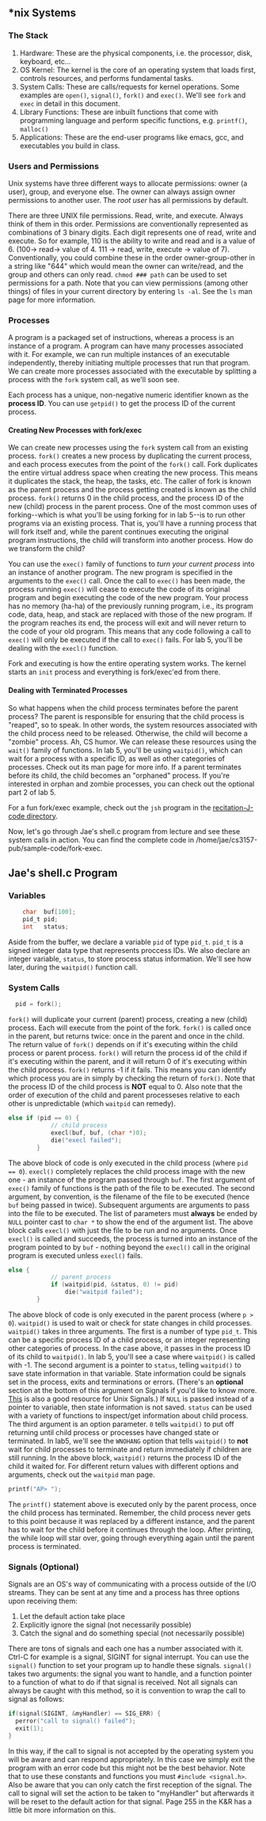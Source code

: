 ## \*nix Systems

### The Stack

1. Hardware: These are the physical components, i.e. the processor, disk, keyboard, etc...
2. OS Kernel: The kernel is the core of an operating system that loads first, controls resources, and performs fundamental tasks.
3. System Calls: These are calls/requests for kernel operations. Some examples are `open()`, `signal()`, `fork()` and `exec()`. We'll see `fork` and `exec` in detail in this document.
4. Library Functions: These are inbuilt functions that come with programming language and perform specific functions, e.g. `printf()`, `malloc()`
5. Applications: These are the end-user programs like emacs, gcc, and executables you build in class.

### Users and Permissions

Unix systems have three different ways to allocate permissions: owner (a user),
group, and everyone else. The owner can always assign owner permissions to another user. The _root user_ has all permissions by default.

There are three UNIX file permissions. Read, write, and execute. Always think of
them in this order. Permissions are conventionally represented as combinations of 3 binary digits.
Each digit represents one of read, write and execute. So for example, 110 is the
ability to write and read and is a value of 6. (100-> read-> value of 4. 111 -> read, write, execute -> value of 7). Conventionally, you could combine these in the order owner-group-other in a string like "644" which would mean the owner can
write/read, and the group and others can only read. `chmod ### path` can
be used to set permissions for a path. Note that you can view permissions
(among other things) of files in your current directory by entering `ls -al`. See the `ls` man page for more information.

### Processes

A program is a packaged set of instructions, whereas a process is an instance of a program. A program can have
many processes associated with it. For example, we can run multiple instances of
an executable independently, thereby initiating multiple processes that run that
program. We can create more processes associated with the executable by splitting
a process with the `fork` system call, as we'll soon see.

Each process has a unique, non-negative numeric identifier known as the **process ID**. You can use `getpid()` to get the process ID of the current process.

#### Creating New Processes with fork/exec

We can create new processes using the `fork` system call from an existing process. `fork()` creates a new process by duplicating the current process, and each process executes from the point of the `fork()` call. Fork duplicates the entire virtual address space when creating the new process. This means it duplicates the stack, the heap, the tasks, etc. The caller of fork is known as
the parent process and the process getting created is known as the child process. `fork()` returns 0 in the child process, and the process ID of the new (child) process in the parent process. One of the most common uses of forking--which is what you'll be using forking for
in lab 5--is to run other programs via an existing process. That is, you'll have
a running process that will fork itself and, while the parent continues executing
the original program instructions, the child will transform into another process.
How do we transform the child?

You can use the `exec()` family of functions to _turn your current process_ into
an instance of another program. The new program is specified in the arguments to
the `exec()` call. Once the call to `exec()` has been made, the process running
`exec()` will cease to execute the code of its original program and begin executing
the code of the new program. Your process has no memory (ha-ha) of the previously
running program, i.e., its program code, data, heap, and stack are replaced with
those of the new program. If the program reaches its end, the process will exit
and will never return to the code of your old program. This means that any code
following a call to `exec()` will only be executed if the call to `exec()` fails. For lab 5, you'll be dealing with the `execl()` function.

Fork and executing is how the entire operating system works. The kernel starts
an `init` process and everything is fork/exec'ed from there.

#### Dealing with Terminated Processes

So what happens when the child process terminates before the parent process?
The parent is responsible for ensuring that the child process is "reaped", so
to speak. In other words, the system resources associated with the child
process need to be released. Otherwise, the child will become a "zombie" process.
Ah, CS humor. We can release these resources using the `wait()` family of functions. In lab 5,
you'll be using `waitpid()`, which can wait for a process with a specific ID,
as well as other categories of processes. Check out its man page for more info. If a parent terminates before its child, the child
becomes an "orphaned" process. If you're interested in orphan and zombie processes,
you can check out the optional part 2 of lab 5.

For a fun fork/exec example, check out the `jsh` program in the
[recitation-J-code directory](https://github.com/cs3157/recitations/tree/master/J-Fork-Exec/code).

Now, let's go through Jae's shell.c program from lecture and see these system calls in action. You can find the complete code in /home/jae/cs3157-pub/sample-code/fork-exec.

## Jae's shell.c Program

### Variables

```c
    char  buf[100];
    pid_t pid;
    int   status;
```

Aside from the buffer, we declare a variable `pid` of type `pid_t`. `pid_t` is a signed integer data type that represents proccess IDs. We also declare an integer variable, `status`, to store process status information. We'll see how later, during the `waitpid()` function call.

### System Calls

```c
  pid = fork();
```

`fork()` will duplicate your current (parent) process, creating a new (child) process. Each will execute from the point of the fork. `fork()` is called once in the parent, but returns
twice: once in the parent and once in the child. The return value of `fork()`
depends on if it's executing within the child process or parent process. `fork()`
will return the process id of the child if it's executing within the parent, and
it will return 0 of it's executing within the child process. `fork()` returns -1 if it fails. This means you can
identify which process you are in simply by checking the return of `fork()`. Note
that the process ID of the child process is **NOT** equal to 0. Also note that
the order of execution of the child and parent processeses relative to each other
is unpredictable (which `waitpid` can remedy).

```c
else if (pid == 0) {
            // child process
            execl(buf, buf, (char *)0);
            die("execl failed");
        }
```

The above block of code is only executed in the child process (where `pid == 0`). `execl()` completely replaces the child process image with the new one - an instance of the program passed through `buf`. The first argument of `exec()` family of functions is the path of the file to be executed. The second argument, by convention, is the filename of the file to be executed (hence `buf` being passed in twice). Subsequent arguments are arguments to pass into the file to be executed. The list of parameters must **always** be ended by `NULL` pointer cast to `char *` to show the end of the argument list. The above block calls `execl()` with just the file to be run and no arguments. Once `execl()` is called and succeeds, the process is turned into an instance of the program pointed to by `buf` - nothing beyond the `execl()` call in the original program is executed unless `execl()` fails.

```c
else {
            // parent process
            if (waitpid(pid, &status, 0) != pid)
                die("waitpid failed");
        }
```

The above block of code is only executed in the parent process (where `p > 0`). `waitpid()` is used to wait or check for state changes in child processes. `waitpid()` takes in three arguments. The first is a number of type `pid_t`. This can be a specific process ID of a child process, or an integer representing other categories of process. In the case above, it passes in the process ID of its child to `waitpid()`. In lab 5, you'll see a case where `waitpid()` is called with -1. The second argument is a pointer to `status`, telling `waitpid()` to save state information in that variable. State information could be signals set in the process, exits and terminations or errors. (There's an **optional** section at the bottom of this argument on Signals if you'd like to know more. [This](http://titania.ctie.monash.edu.au/signals/) is also a good resource for Unix Signals.) If `NULL` is passed instead of a pointer to variable, then state information is not saved. `status` can be used with a variety of functions to inspect/get information about child process. The third argument is an option parameter. `0` tells `waitpid()` to put off returning until child process or processes have changed state or terminated. In lab5, we'll see the `WNOHANG` option that tells `waitpid()` to **not** wait for child processes to terminate and return immediately if children are still running. In the above block, `waitpid()` returns the process ID of the child it waited for. For different return values with different options and arguments, check out the `waitpid` man page.

```c
printf("AP> ");
```

The `printf()` statement above is executed only by the parent process, once the child process has terminated. Remember, the child process never gets to this point because it was replaced by a different instance, and the parent has to wait for the child before it continues through the loop. After printing, the while loop will star over, going through everything again until the parent process is terminated.

### Signals (Optional)

Signals are an OS's way of communicating with a process outside of the I/O
streams. They can be sent at any time and a process has three options upon
receiving them:

1. Let the default action take place
2. Explicitly ignore the signal (not necessarily possible)
3. Catch the signal and do something special (not necessarily possible)

There are tons of signals and each one has a number associated with it. Ctrl-C
for example is a signal, SIGINT for signal interrupt. You can use the `signal()`
function to set your program up to handle these signals. `signal()` takes two
arguments: the signal you want to handle, and a function pointer to a function
of what to do if that signal is received. Not all signals can always be caught
with this method, so it is convention to wrap the call to signal as follows:

```c
if(signal(SIGINT, &myHandler) == SIG_ERR) {
  perror("call to signal() failed");
  exit(1);
}
```

In this way, if the call to signal is not accepted by the operating system you
will be aware and can respond appropriately. In this case we simply exit the
program with an error code but this might not be the best behavior. Note that to
use these constants and functions you must `#include <signal.h>`. Also be aware
that you can only catch the first reception of the signal. The call to signal
will set the action to be taken to "myHandler" but afterwards it will be reset
to the default action for that signal. Page 255 in the K&R has a little bit more
information on this.
